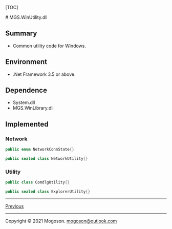 [TOC]

﻿# MGS.WinUtility.dll

## Summary

- Common utility code for Windows.

## Environment

- .Net Framework 3.5 or above.

## Dependence

- System.dll
- MGS.WinLibrary.dll

## Implemented

### Network

```C#
public enum NetworkConnState{}

public sealed class NetworkUtility{}
```

### Utility

```C#
public class ComdlgUtility{}

public sealed class ExplorerUtility{}
```

------

[Previous](../../README.md)

------

Copyright © 2021 Mogoson.	mogoson@outlook.com